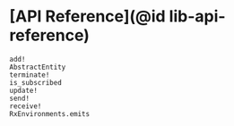 # [API Reference](@id lib-api-reference)

```@docs
add!
AbstractEntity
terminate!
is_subscribed
update!
send!
receive!
RxEnvironments.emits
```